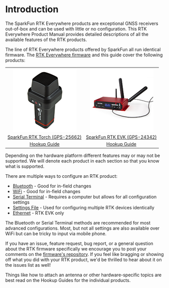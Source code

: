 # Introduction

The SparkFun RTK Everywhere products are exceptional GNSS receivers out-of-box and can be used with little or no configuration. This RTK Everywhere Product Manual provides detailed descriptions of all the available features of the RTK products.

The line of RTK Everywhere products offered by SparkFun all run identical firmware. The [RTK Everywhere firmware](https://github.com/sparkfun/SparkFun_RTK_Everywhere_Firmware) and this guide cover the following products:

<table class="table table-hover table-striped table-bordered">
  <tr align="center">
   <td><a href="https://www.sparkfun.com/products/25662"><img src="img/SparkFun_RTK_Torch.png"></a></td>
   <td><a href="https://www.sparkfun.com/products/24342"><img src="img/SparkFun_RTK_EVK.png"></a></td>
     </tr>
  <tr align="center">
    <td><a href="https://www.sparkfun.com/products/25662">SparkFun RTK Torch (GPS-25662)</a></td>
    <td><a href="https://www.sparkfun.com/products/24342">SparkFun RTK EVK (GPS-24342)</a></td>
  </tr>
  <tr align="center">
    <td><a href="https://docs.sparkfun.com/SparkFun_RTK_Torch/">Hookup Guide</a></td>
    <td><a href="https://docs.sparkfun.com/SparkFun_RTK_EVK/">Hookup Guide</a></td>
  </tr>
</table>

Depending on the hardware platform different features may or may not be supported. We will denote each product in each section so that you know what is supported.

There are multiple ways to configure an RTK product:

* [Bluetooth](configure_with_bluetooth.md) - Good for in-field changes
* [WiFi](configure_with_wifi.md) - Good for in-field changes
* [Serial Terminal](configure_with_serial.md) - Requires a computer but allows for all configuration settings
* [Settings File](configure_with_settings_file.md) - Used for configuring multiple RTK devices identically
* [Ethernet](configure_with_ethernet.md) - RTK EVK only

The Bluetooth or Serial Terminal methods are recommended for most advanced configurations. Most, but not all settings are also available over WiFi but can be tricky to input via mobile phone.

If you have an issue, feature request, bug report, or a general question about the RTK firmware specifically we encourage you to post your comments on the [firmware's repository](https://github.com/sparkfun/SparkFun_RTK_Everywhere_Firmware/issues). If you feel like bragging or showing off what you did with your RTK product, we'd be thrilled to hear about it on the issues list as well!

Things like how to attach an antenna or other hardware-specific topics are best read on the Hookup Guides for the individual products.
